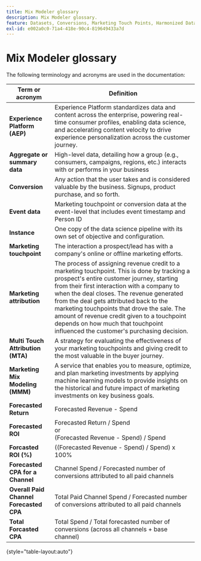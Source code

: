 ```yaml
---
title: Mix Modeler glossary
description: Mix Modeler glossary.
feature: Datasets, Conversions, Marketing Touch Points, Harmonized Data
exl-id: e002a0c0-71a4-418e-90c4-819649433a7d
---
```

# Mix Modeler glossary

The following terminology and acronyms are used in the documentation:

| Term or acronym | Definition |
|---|---|
| **Experience Platform (AEP)** | Experience Platform standardizes data and content across the enterprise, powering real-time consumer profiles, enabling data science, and accelerating content velocity to drive experience personalization across the customer journey. |
| **Aggregate or summary data** | High-level data, detailing how a group (e.g., consumers, campaigns, regions, etc.) interacts with or performs in your  business |
| **Conversion** | Any action that the user takes and is considered valuable by the business. Signups, product purchase, and so forth. |
| **Event data** | Marketing touchpoint or conversion data at the event-level that includes event timestamp and Person ID |
| **Instance** | One copy of the data science pipeline with its own set of objective and configuration. | 
| **Marketing touchpoint** | The interaction a prospect/lead has with a company's online or offline marketing efforts. |
| **Marketing attribution** | The process of assigning revenue credit to a marketing touchpoint. This is done by tracking a prospect's entire customer journey, starting from their first interaction with a company to when the deal closes. The revenue generated from the deal gets attributed back to the marketing touchpoints that drove the sale. The amount of revenue credit given to a touchpoint depends on how much that touchpoint influenced the customer's purchasing decision. |
| **Multi Touch Attribution (MTA)** |  A strategy for evaluating the effectiveness of your marketing touchpoints and giving credit to the most valuable in the buyer journey. |
| **Marketing Mix Modeling (MMM)** | A service that enables you to measure, optimize, and plan marketing investments by applying machine learning models to provide insights on the historical and future impact of marketing investments on key business goals. |
| **Forecasted Return** | Forecasted Revenue - Spend |
| **Forecasted ROI** | Forecasted Return / Spend<br>or<br>(Forecasted Revenue - Spend) / Spend |
| **Forcasted ROI (%)** | ((Forecasted Revenue - Spend) / Spend) x 100% |
| **Forecasted CPA for a Channel** | Channel Spend / Forecasted number of conversions attributed to all paid channels |
| **Overall Paid Channel Forecasted CPA** | Total Paid Channel Spend / Forecasted number of conversions attributed to all paid channels |
| **Total Forcasted CPA** |  Total Spend / Total forecasted number of conversions (across all channels + base channel) |

{style="table-layout:auto"}
